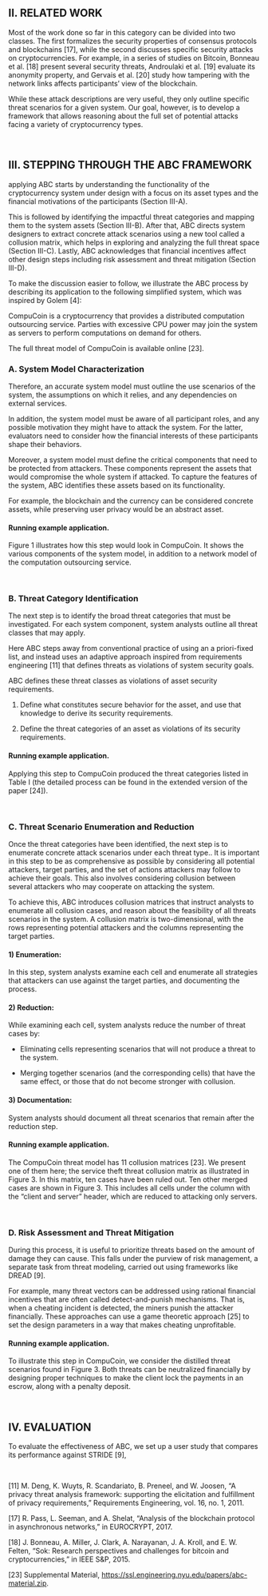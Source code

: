 ## II. RELATED WORK

Most of the work done so far in this category can be divided into two classes. The first formalizes the security properties of consensus protocols and blockchains [17], while the second discusses specific security attacks on cryptocurrencies. For example, in a series of studies on Bitcoin, Bonneau et al. [18] present several security threats, Androulaki et al. [19] evaluate its anonymity property, and Gervais et al. [20] study how tampering with the network links affects participants’ view of the blockchain.

While these attack descriptions are very useful, they only outline specific threat scenarios for a given system. Our goal, however, is to develop a framework that allows reasoning about the full set of potential attacks facing a variety of cryptocurrency types.

<br/>

## III. STEPPING THROUGH THE ABC FRAMEWORK

applying ABC starts by understanding the functionality of the cryptocurrency system under design with a focus on its asset types and the financial motivations of the participants (Section III-A).

This is followed by identifying the impactful threat categories and mapping them to the system assets (Section III-B). After that, ABC directs system designers to extract concrete attack scenarios using a new tool called a collusion matrix, which helps in exploring and analyzing the full threat space (Section III-C). Lastly, ABC acknowledges that financial incentives affect other design steps including risk assessment and threat mitigation (Section III-D).

To make the discussion easier to follow, we illustrate the ABC process by describing its application to the following simplified system, which was inspired by Golem [4]:

CompuCoin is a cryptocurrency that provides a distributed computation outsourcing service. Parties with excessive CPU power may join the system as servers to perform computations on demand for others.

The full threat model of CompuCoin is available online [23].


### A. System Model Characterization

Therefore, an accurate system model must outline the use scenarios of the system, the assumptions on which it relies, and any dependencies on external services.

In addition, the system model must be aware of all participant roles, and any possible motivation they might have to attack the system.  For the latter, evaluators need to consider how the financial interests of these participants shape their behaviors.

Moreover, a system model must define the critical components that need to be protected from attackers. These components represent the assets that would compromise the whole system if attacked. To capture the features of the system, ABC identifies these assets based on its functionality.

For example, the blockchain and the currency can be considered concrete assets, while preserving user privacy would be an abstract asset.

#### Running example application. 

Figure 1 illustrates how this step would look in CompuCoin. It shows the various components of the system model, in addition to a network model of the computation outsourcing service.

<br/>

### B. Threat Category Identification

The next step is to identify the broad threat categories that must be investigated. For each system component, system analysts outline all threat classes that may apply.

Here ABC steps away from conventional practice of using an a priori-fixed list, and instead uses an adaptive approach inspired from requirements engineering [11] that defines threats as violations of system security goals. 

ABC defines these threat classes as violations of asset security requirements.

1. Define what constitutes secure behavior for the asset, and use that knowledge to derive its security requirements.

2. Define the threat categories of an asset as violations of its security requirements.

#### Running example application. 

Applying this step to CompuCoin produced the threat categories listed in Table I (the detailed process can be found in the extended version of the paper [24]).

<br/>

### C. Threat Scenario Enumeration and Reduction

Once the threat categories have been identified, the next step is to enumerate concrete attack scenarios under each threat type.. It is important in this step to be as comprehensive as possible by considering all potential attackers, target parties, and the set of actions attackers may follow to achieve their goals. This also involves considering collusion between several attackers who may cooperate on attacking the system.

To achieve this, ABC introduces collusion matrices that instruct analysts to enumerate all collusion cases, and reason about the feasibility of all threats scenarios in the system. A collusion matrix is two-dimensional, with the rows representing potential attackers and the columns representing the target parties.

#### 1) Enumeration: 

In this step, system analysts examine each cell and enumerate all strategies that attackers can use against the target parties, and documenting the process.

#### 2) Reduction: 

While examining each cell, system analysts reduce the number of threat cases by:

- Eliminating cells representing scenarios that will not
produce a threat to the system.

- Merging together scenarios (and the corresponding cells)
that have the same effect, or those that do not become
stronger with collusion.

#### 3) Documentation: 

System analysts should document all threat scenarios that remain after the reduction step.

#### Running example application. 

The CompuCoin threat model has 11 collusion matrices [23]. We present one of them here; the service theft threat collusion matrix as illustrated in Figure 3. In this matrix, ten cases have been ruled out. Ten other merged cases are shown in Figure 3. This includes all cells under the column with the “client and server” header, which are reduced to attacking only servers.

<br/>

### D. Risk Assessment and Threat Mitigation

During this process, it is useful to prioritize threats based on the amount of damage they can cause. This falls under the purview of risk management, a separate task from threat modeling, carried out using frameworks like DREAD [9].

For example, many threat vectors can be addressed using rational financial incentives that are often called detect-and-punish mechanisms. That is, when a cheating incident is detected, the miners punish the attacker financially. These approaches can use a game theoretic approach [25] to set the design parameters in a way that makes cheating unprofitable.

#### Running example application.

To illustrate this step in CompuCoin, we consider the distilled threat scenarios found in Figure 3. Both threats can be neutralized financially by designing proper techniques to make the client lock the payments in an escrow, along with a penalty deposit.

<br/>

## IV. EVALUATION

To evaluate the effectiveness of ABC, we set up a user study that compares its performance against STRIDE [9],

<br/>







[11] M. Deng, K. Wuyts, R. Scandariato, B. Preneel, and W. Joosen, “A privacy threat analysis framework: supporting the elicitation and fulfillment of privacy requirements,” Requirements Engineering, vol. 16, no. 1, 2011.

[17] R. Pass, L. Seeman, and A. Shelat, “Analysis of the blockchain protocol in asynchronous networks,” in EUROCRYPT, 2017.

[18] J. Bonneau, A. Miller, J. Clark, A. Narayanan, J. A. Kroll, and E. W. Felten, “Sok: Research perspectives and challenges for bitcoin and cryptocurrencies,” in IEEE S&P, 2015.

[23] Supplemental Material, https://ssl.engineering.nyu.edu/papers/abc-material.zip.